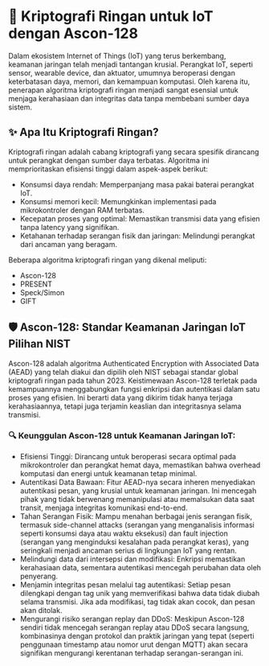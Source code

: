 # 🔐 Kriptografi Ringan untuk IoT dengan Ascon-128
Dalam ekosistem Internet of Things (IoT) yang terus berkembang, keamanan jaringan telah menjadi tantangan krusial. Perangkat IoT, seperti sensor, wearable device, dan aktuator, umumnya beroperasi dengan keterbatasan daya, memori, dan kemampuan komputasi. Oleh karena itu, penerapan algoritma kriptografi ringan menjadi sangat esensial untuk menjaga kerahasiaan dan integritas data tanpa membebani sumber daya sistem.

## ✨ Apa Itu Kriptografi Ringan?
Kriptografi ringan adalah cabang kriptografi yang secara spesifik dirancang untuk perangkat dengan sumber daya terbatas. Algoritma ini memprioritaskan efisiensi tinggi dalam aspek-aspek berikut:
- Konsumsi daya rendah: Memperpanjang masa pakai baterai perangkat IoT.
- Konsumsi memori kecil: Memungkinkan implementasi pada mikrokontroler dengan RAM terbatas.
- Kecepatan proses yang optimal: Memastikan transmisi data yang efisien tanpa latency yang signifikan.
- Ketahanan terhadap serangan fisik dan jaringan: Melindungi perangkat dari ancaman yang beragam.

Beberapa algoritma kriptografi ringan yang dikenal meliputi:
- Ascon-128
- PRESENT
- Speck/Simon
- GIFT
## 🛡️ Ascon-128: Standar Keamanan Jaringan IoT Pilihan NIST
Ascon-128 adalah algoritma Authenticated Encryption with Associated Data (AEAD) yang telah diakui dan dipilih oleh NIST sebagai standar global kriptografi ringan pada tahun 2023. Keistimewaan Ascon-128 terletak pada kemampuannya menggabungkan fungsi enkripsi dan autentikasi dalam satu proses yang efisien. Ini berarti data yang dikirim tidak hanya terjaga kerahasiaannya, tetapi juga terjamin keaslian dan integritasnya selama transmisi.
### 🔍 Keunggulan Ascon-128 untuk Keamanan Jaringan IoT:
- Efisiensi Tinggi: Dirancang untuk beroperasi secara optimal pada mikrokontroler dan perangkat hemat daya, memastikan bahwa overhead komputasi dan energi untuk keamanan tetap minimal.
- Autentikasi Data Bawaan: Fitur AEAD-nya secara inheren menyediakan autentikasi pesan, yang krusial untuk keamanan jaringan. Ini mencegah pihak yang tidak berwenang memanipulasi atau memalsukan data saat transit, menjaga integritas komunikasi end-to-end.
- Tahan Serangan Fisik: Mampu menahan berbagai jenis serangan fisik, termasuk side-channel attacks (serangan yang menganalisis informasi seperti konsumsi daya atau waktu eksekusi) dan fault injection (serangan yang menginduksi kesalahan pada perangkat keras), yang seringkali menjadi ancaman serius di lingkungan IoT yang rentan.
- Melindungi data dari intersepsi dan modifikasi: Enkripsi memastikan kerahasiaan data, sementara autentikasi mencegah perubahan data oleh penyerang.
- Menjamin integritas pesan melalui tag autentikasi: Setiap pesan dilengkapi dengan tag unik yang memverifikasi bahwa data tidak diubah selama transmisi. Jika ada modifikasi, tag tidak akan cocok, dan pesan akan ditolak.
- Mengurangi risiko serangan replay dan DDoS: Meskipun Ascon-128 sendiri tidak mencegah serangan replay atau DDoS secara langsung, kombinasinya dengan protokol dan praktik jaringan yang tepat (seperti penggunaan timestamp atau nomor urut dengan MQTT) akan secara signifikan mengurangi kerentanan terhadap serangan-serangan ini.
